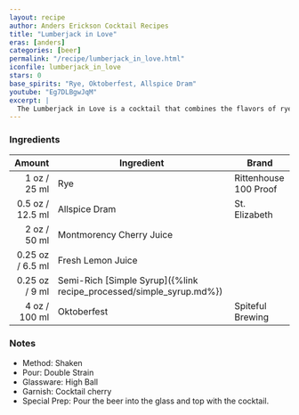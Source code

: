 ```yaml
---
layout: recipe
author: Anders Erickson Cocktail Recipes
title: "Lumberjack in Love"
eras: [anders]
categories: [beer]
permalink: "/recipe/lumberjack_in_love.html"
iconfile: lumberjack_in_love
stars: 0
base_spirits: "Rye, Oktoberfest, Allspice Dram"
youtube: "Eg7DLBgwJqM"
excerpt: |
  The Lumberjack in Love is a cocktail that combines the flavors of rye whiskey, allspice dram, cherry juice, lemon juice, semi-rich simple syrup, and beer.
---
```


### Ingredients

|  Amount | Ingredient                                                | Brand                 |
| ------: | --------------------------------------------------------- | --------------------- |
|    1 oz / 25 ml | Rye                                                       | Rittenhouse 100 Proof |
|  0.5 oz / 12.5 ml | Allspice Dram                                             | St. Elizabeth         |
|    2 oz / 50 ml | Montmorency Cherry Juice                                  |
| 0.25 oz / 6.5 ml | Fresh Lemon Juice                                         |
| 0.25 oz / 9 ml | Semi-Rich [Simple Syrup]({%link recipe_processed/simple_syrup.md%}) |
|    4 oz / 100 ml | Oktoberfest                                               | Spiteful Brewing      |

### Notes

- Method: Shaken
- Pour: Double Strain
- Glassware: High Ball
- Garnish: Cocktail cherry
- Special Prep: Pour the beer into the glass and top with the cocktail.
